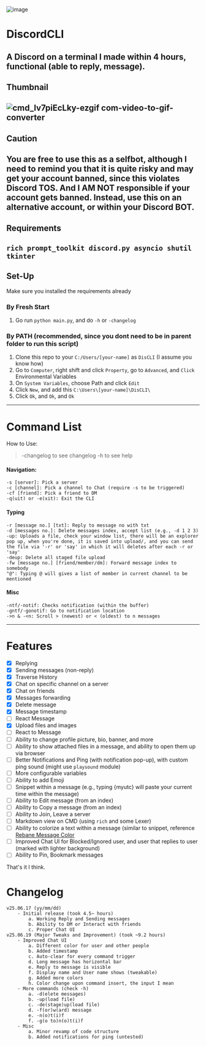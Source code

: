 ![image](https://github.com/user-attachments/assets/e072021d-ab9c-4edd-beb6-d38d19f75b51)

# DiscordCLI
A Discord on a terminal I made within 4 hours, functional (able to reply, message). 
---
## Thumbnail
![cmd_lv7piEcLky-ezgif com-video-to-gif-converter](https://github.com/user-attachments/assets/8067db4a-0f02-457f-b6ef-3897aefdb14f)
---
## Caution
You are free to use this as a **selfbot**, although I need to remind you that it **is quite risky and may get your account banned**, since this violates Discord TOS. And **I AM NOT responsible if your account gets banned**.
Instead, use this on an alternative account, or within your Discord BOT.
---
## Requirements
`rich prompt_toolkit discord.py asyncio shutil tkinter `
---
## Set-Up
Make sure you installed the requirements already
### By Fresh Start
1. Go run `python main.py`, and do `-h` or `-changelog`

### By PATH (recommended, since you dont need to be in parent folder to run this script)
1. Clone this repo to your `C:/Users/[your-name]` as `DisCLI` (I assume you know how)
2. Go to `Computer`, right shift and click `Property`, go to `Advanced`, and `Click` Environmental Variables
3. On `System Variables`, choose Path and click `Edit`
4. Click `New`, and add this `C:\Users\[your-name]\DisCLI\`
5. Click `Ok`, and `Ok`, and `Ok`
---
# Command List
How to Use:
> -changelog to see changelog
> -h to see help
#### Navigation:
    -s [server]: Pick a server
    -c [channel]: Pick a channel to Chat (require -s to be triggered)
    -cf [friend]: Pick a friend to DM
    -q(uit) or -e(xit): Exit the CLI
#### Typing
    -r [message no.] [txt]: Reply to message no with txt
    -d [messages no.]: Delete messages index, accept list (e.g., -d 1 2 3)
    -up: Uploads a file, check your window list, there will be an explorer pop up, when you're done, it is saved into upload/, and you can send the file via '-r' or 'say' in which it will deletes after each -r or 'say'
    -deup: Delete all staged file upload
    -fw [message no.] [friend/member/dm]: Forward message index to somebody
    "@": Typing @ will gives a list of member in current channel to be mentioned
#### Misc
    -ntf/-notif: Checks notification (within the buffer)
    -gntf/-gonotif: Go to notification location
    ->n & -<n: Scroll > (newest) or < (oldest) to n messages
---
# Features
- [x] Replying
- [x] Sending messages (non-reply)
- [x] Traverse History
- [x] Chat on specific channel on a server
- [x] Chat on friends
- [x] Messages forwarding
- [x] Delete message
- [x] Message timestamp
- [ ] React Message
- [x] Upload files and images
- [ ] React to Message
- [ ] Ability to change profile picture, bio, banner, and more
- [ ] Ability to show attached files in a message, and ability to open them up via browser
- [ ] Better Notifications and Ping (with notification pop-up), with custom ping sound (might use `playsound` module)
- [ ] More configurable variables
- [ ] Ability to add Emoji
- [ ] Snippet within a message (e.g., typing {myutc} will paste your current time within the message)
- [ ] Ability to Edit message (from an index)
- [ ] Ability to Copy a message (from an index)
- [ ] Ability to Join, Leave a server
- [ ] Markdown view on CMD (using `rich` and some Lexer)
- [ ] Ability to colorize a text within a message (similar to snippet, reference [Rebane Message Color](https://rebane2001.com/discord-colored-text-generator/)
- [ ] Improved Chat UI for Blocked/Ignored user, and user that replies to user (marked with lighter background)
- [ ] Ability to Pin, Bookmark messages

That's it I think.
# Changelog
    v25.06.17 (yy/mm/dd)
        - Initial release (took 4.5~ hours)
            a. Working Reply and Sending messages
            b. Ability to DM or Interact with friends
            c. Proper Chat UI
    v25.06.19 (Major Tweaks and Improvement) (took ~9.2 hours)
        - Improved Chat UI
            a. Different color for user and other people
            b. Added timestamp
            c. Auto-clear for every command trigger
            d. Long message has horizontal bar
            e. Reply to message is visible
            f. Display name and User name shows (tweakable)
            g. Added more colors
            h. Color change upon command insert, the input I mean
        - More commands (check -h)
            a. -d(elete messages)
            b. -up(load file)
            c. -de(stage)up(load file)
            d. -f(or)w(ard) message
            e. -n(o)t(i)f
            f. -g(o to)n(o)t(i)f
        - Misc
            a. Minor revamp of code structure
            b. Added notifications for ping (untested)    
